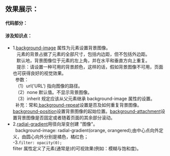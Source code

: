 ## 效果展示：
#### 代码部分：
#### 涉及知识点：
- 1.[background-image](http://www.w3school.com.cn/cssref/pr_background-image.asp) 属性为元素设置背景图像。  
&nbsp;&nbsp; 元素的背景占据了元素的全部尺寸，包括内边距，但不包括外边距。  
&nbsp;&nbsp; 默认地，背景图像位于元素的左上角，并在水平和垂直方向上重复。  
&nbsp;&nbsp; 提示：请设置一种可用的背景颜色，这样的话，假如背景图像不可用，页面也可获得良好的视觉效果。  
&nbsp;&nbsp;参数：  
&nbsp;&nbsp;（1）url('URL')	指向图像的路径。  
&nbsp;&nbsp;（2）none	默认值。不显示背景图像。  
&nbsp;&nbsp;（3）inherit	规定应该从父元素继承 background-image 属性的设置。  
&nbsp;&nbsp;补充：常和[ background-repeat](http://www.w3school.com.cn/cssref/pr_background-repeat.asp)设置是否及如何重复背景图像。[background-position](http://www.w3school.com.cn/cssref/pr_background-position.asp)设置背景图像的起始位置。[background-attachment](http://www.w3school.com.cn/cssref/pr_background-attachment.asp)设置背景图像是否固定或者随着页面的其余部分滚动。  
- 2.[radial-gradient](http://www.runoob.com/cssref/func-radial-gradient.html)用径向渐变创建 "图像"。  
&nbsp;&nbsp;background-image:  radial-gradient(orange, orangered);由中心点向外定义，由圆心向外分别是橘色，橘红色；  
-3.`filter: opacity(0);`  
filter 属性定义了元素(通常是<img>)的可视效果(例如：模糊与饱和度)。
